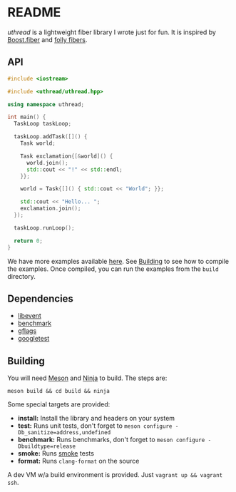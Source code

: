 # README

*uthread* is a lightweight fiber library I wrote just for fun. It is inspired by [Boost.fiber](https://github.com/boostorg/fiber) and [folly fibers](https://github.com/facebook/folly/tree/master/folly/fibers).

## API

```cpp
#include <iostream>

#include <uthread/uthread.hpp>

using namespace uthread;

int main() {
  TaskLoop taskLoop;

  taskLoop.addTask([]() {
    Task world;

    Task exclamation{[&world]() {
      world.join();
      std::cout << "!" << std::endl;
    }};

    world = Task{[]() { std::cout << "World"; }};

    std::cout << "Hello... ";
    exclamation.join();
  });

  taskLoop.runLoop();

  return 0;
}
```

We have more examples available [here](examples). See [Building](#building) to see how to compile the examples. Once compiled, you can run the examples from the `build` directory.

## Dependencies

- [libevent](https://github.com/libevent/libevent)
- [benchmark](https://github.com/google/benchmark)
- [gflags](https://github.com/gflags/gflags)
- [googletest](https://github.com/google/googletest)

## Building

You will need [Meson](http://mesonbuild.com/) and [Ninja](https://ninja-build.org/) to build. The steps are:

```
meson build && cd build && ninja
```

Some special targets are provided:

- **install:** Install the library and headers on your system
- **test:** Runs unit tests, don't forget to `meson configure -Db_sanitize=address,undefined`
- **benchmark:** Runs benchmarks, don't forget to `meson configure -Dbuildtype=release`
- **smoke:** Runs [smoke](scripts/smoke.py) tests
- **format:** Runs `clang-format` on the source

A dev VM w/a build environment is provided. Just `vagrant up && vagrant ssh`.

